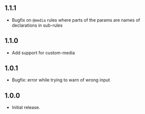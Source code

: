 ## 1.1.1
* Bugfix on `@media` rules where parts of the params are names of declarations in sub-rules

## 1.1.0
* Add support for custom-media

## 1.0.1
* Bugfix: error while trying to warn of wrong input

## 1.0.0
* Initial release.
